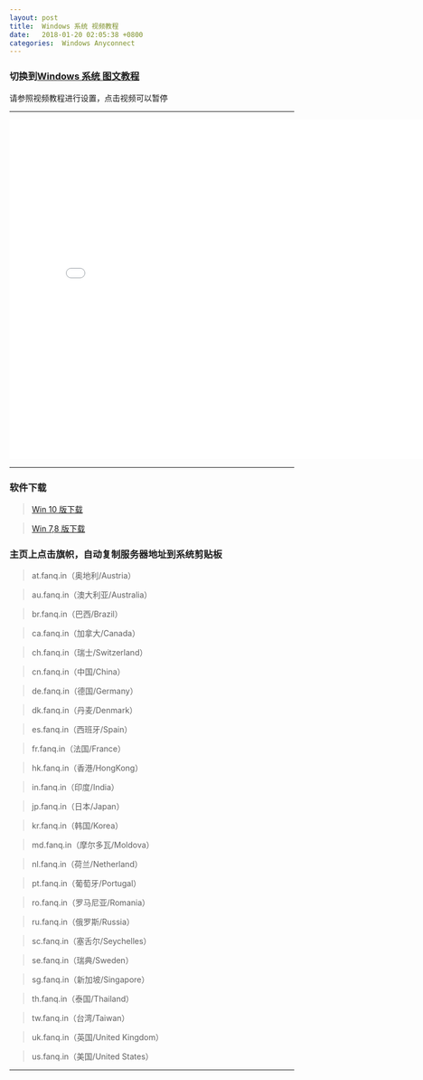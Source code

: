 ```yaml
---
layout: post
title:  Windows 系统 视频教程
date:   2018-01-20 02:05:38 +0800
categories:  Windows Anyconnect
---
```


### 切换到[Windows 系统 **图文教程**](/2018/01/windows_txt/ "Windows")

请参照视频教程进行设置，点击视频可以暂停

****
<iframe width="800" height="600" src="/files/Windows.webm" frameborder="0" allow="autoplay; encrypted-media" allowfullscreen></iframe>

****
### 软件下载

>[Win 10 版下载](/files/anyconnect-win-4.9.00086.msi)

>[Win 7,8 版下载](/files/anyconnect-win-4.7.04056.msi)

### 主页上点击旗帜，自动复制服务器地址到系统剪贴板

>at.fanq.in（奥地利/Austria）

>au.fanq.in（澳大利亚/Australia）

>br.fanq.in（巴西/Brazil）
 
>ca.fanq.in（加拿大/Canada）

>ch.fanq.in（瑞士/Switzerland）

>cn.fanq.in（中国/China）

>de.fanq.in（德国/Germany）

>dk.fanq.in（丹麦/Denmark）

>es.fanq.in（西班牙/Spain）

>fr.fanq.in（法国/France）

>hk.fanq.in（香港/HongKong）

>in.fanq.in（印度/India）

>jp.fanq.in（日本/Japan）

>kr.fanq.in（韩国/Korea）

>md.fanq.in（摩尔多瓦/Moldova）

>nl.fanq.in（荷兰/Netherland）

>pt.fanq.in（葡萄牙/Portugal）

>ro.fanq.in（罗马尼亚/Romania）

>ru.fanq.in（俄罗斯/Russia）

>sc.fanq.in（塞舌尔/Seychelles）

>se.fanq.in（瑞典/Sweden）

>sg.fanq.in（新加坡/Singapore）

>th.fanq.in（泰国/Thailand）

>tw.fanq.in（台湾/Taiwan）

>uk.fanq.in（英国/United Kingdom）

>us.fanq.in（美国/United States）


****
